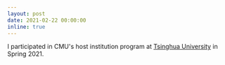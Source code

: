 ```yaml
---
layout: post
date: 2021-02-22 00:00:00
inline: true
---
```


I participated in CMU's host institution program at [Tsinghua University](https://www.tsinghua.edu.cn/en/index.htm) in Spring 2021.

